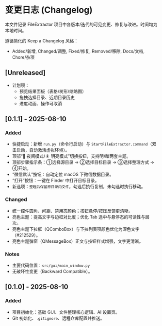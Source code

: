 # 变更日志 (Changelog)

本文件记录 FileExtractor 项目中各版本/迭代的可见变更、修复与改进。时间均为本地时间。

遵循简化的 Keep a Changelog 风格：
- Added/新增, Changed/调整, Fixed/修复, Removed/移除, Docs/文档, Chore/杂项

## [Unreleased]
- 计划项：
  - 预览结果面板（表格/树形/缩略图）
  - 拖拽选择目录、近期目录历史
  - 进度动画、操作可取消

## [0.1.1] - 2025-08-10
### Added
- 快捷启动：新增 `run.py`（命令行启动）与 `StartFileExtractor.command`（双击启动，自动激活虚拟环境）。
- 顶部“🌙 夜间模式/☀️ 明亮模式”切换按钮，支持明/暗两套主题。
- 顶部步骤指示条：①选择源目录 → ②选择目标目录 → ③选择整理方式 → ④开始。
- “微信默认”按钮：自动定位 macOS 下微信数据目录。
- “打开”按钮：一键在 Finder 中打开目标目录。
- 新选项：`整理后保留原目录内文件`，勾选后执行复制，未勾选时执行移动。

### Changed
- 统一控件圆角、间距、禁用态颜色；按钮悬停/按压反馈更清晰。
- 亮色主题：提高文字与边框对比度；优化 Tab 选中与悬停态的可读性与层次。
- 亮色主题下拉框（QComboBox）与下拉列表项颜色优化为深色文字（#212529）。
- 亮色主题弹窗（QMessageBox）正文与按钮样式增强，文字更清晰。

### Notes
- 主要代码位置：`src/gui/main_window.py`
- 无破坏性变更（Backward Compatible）。

## [0.1.0] - 2025-08-10
### Added
- 项目初始化：基础 GUI、文件整理核心逻辑、AI 设置页。
- Git 初始化、`.gitignore`、远程仓库配置并推送。



